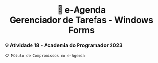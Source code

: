 <h1 align="center">📝 e-Agenda<br> 
Gerenciador de Tarefas - Windows Forms</h1>

### 💡 Atividade 18 - Academia do Programador 2023
```
📋 Módulo de Compromissos no e-Agenda
```
